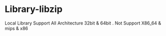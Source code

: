 # Library-libzip
Local Library Support All Architecture 32bit &amp; 64bit . Not Support X86_64 &amp; mips &amp; x86 
